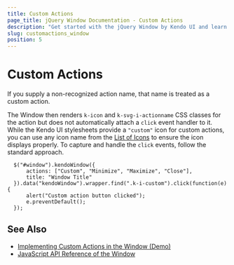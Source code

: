 ```yaml
---
title: Custom Actions
page_title: jQuery Window Documentation - Custom Actions
description: "Get started with the jQuery Window by Kendo UI and learn how to set custom user actions."
slug: customactions_window
position: 5
---
```


# Custom Actions

If you supply a non-recognized action name, that name is treated as a custom action.

The Window then renders `k-icon` and `k-svg-i-actionname` CSS classes for the action but does not automatically attach a `click` event handler to it. While the Kendo UI stylesheets provide a `"custom"` icon for custom actions, you can use any icon name from the [List of Icons](https://www.telerik.com/design-system/docs/foundation/iconography/icon-list/) to ensure the icon displays properly. To capture and handle the `click` events, follow the standard approach.

      $("#window").kendoWindow({
          actions: ["Custom", "Minimize", "Maximize", "Close"],
          title: "Window Title"
      }).data("kendoWindow").wrapper.find(".k-i-custom").click(function(e) {
          alert("Custom action button clicked");
          e.preventDefault();
      });

## See Also

* [Implementing Custom Actions in the Window (Demo)](https://demos.telerik.com/kendo-ui/window/actions)
* [JavaScript API Reference of the Window](/api/javascript/ui/window)
